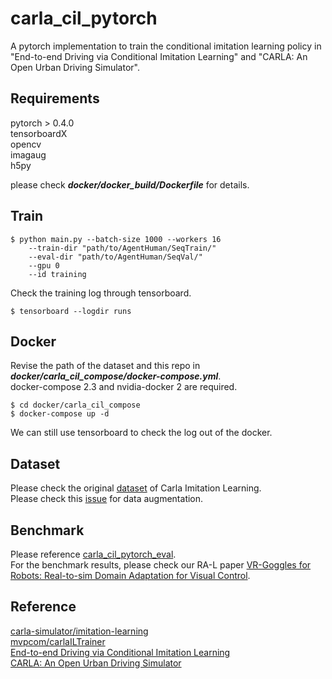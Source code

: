 # carla_cil_pytorch


A pytorch implementation to train the conditional imitation learning policy in "End-to-end Driving via Conditional Imitation Learning" and "CARLA: An Open Urban Driving Simulator".

## Requirements
pytorch > 0.4.0    
tensorboardX    
opencv    
imagaug    
h5py    

please  check ***docker/docker_build/Dockerfile*** for details.

## Train
```
$ python main.py --batch-size 1000 --workers 16
    --train-dir "path/to/AgentHuman/SeqTrain/"
    --eval-dir "path/to/AgentHuman/SeqVal/"
    --gpu 0
    --id training
```
Check the training log through tensorboard.
```
$ tensorboard --logdir runs
```

## Docker
Revise the path of the dataset and this repo in ***docker/carla_cil_compose/docker-compose.yml***.    
docker-compose 2.3 and nvidia-docker 2 are required.

```
$ cd docker/carla_cil_compose
$ docker-compose up -d
```
We can still use tensorboard to check the log out of the docker.

## Dataset
Please check the original [dataset](https://github.com/carla-simulator/imitation-learning/blob/master/README.md) of Carla Imitation Learning.    
Please check this [issue](https://github.com/carla-simulator/imitation-learning/issues/1) for data augmentation.

## Benchmark
Please reference [carla_cil_pytorch_eval](https://github.com/onlytailei/carla_cil_pytorch_eval/blob/pytorch_eval/README.md).    
For the benchmark results, please check our RA-L paper [VR-Goggles for Robots: Real-to-sim Domain Adaptation for Visual Control](https://ram-lab.com/file/tailei/vr_goggles/index.html).

## Reference
[carla-simulator/imitation-learning](https://github.com/carla-simulator/imitation-learning)    
[mvpcom/carlaILTrainer](https://github.com/mvpcom/carlaILTrainer)    
[End-to-end Driving via Conditional Imitation Learning](https://arxiv.org/abs/1710.02410)    
[CARLA: An Open Urban Driving Simulator](http://proceedings.mlr.press/v78/dosovitskiy17a/dosovitskiy17a.pdf)
